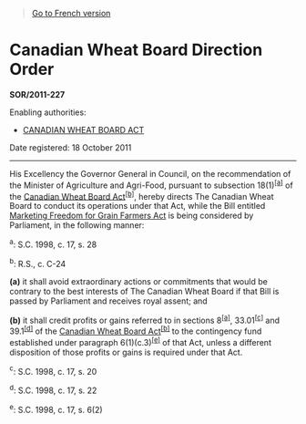 > [Go to French version](/fr/Règlements/Décrets,%20ordonnances%20et%20règlements%20statutaires/2011/227.md)

# Canadian Wheat Board Direction Order

**SOR/2011-227**

Enabling authorities: 
- [CANADIAN WHEAT BOARD ACT](/en/Acts/Revised%20Statutes%20of%20Canada/C/C-24.md)

Date registered: 18 October 2011

----------

His Excellency the Governor General in Council, on the recommendation of the Minister of Agriculture and Agri-Food, pursuant to subsection 18(1)<sup><a href='#fn_81000-2-1044-e_hq_11387'>[a]</a></sup> of the [Canadian Wheat Board Act](/en/Acts/Revised%20Statutes%20of%20Canada/C/C-24.md)<sup><a href='#fn_81000-2-1044-e_hq_11388'>[b]</a></sup>, hereby directs The Canadian Wheat Board to conduct its operations under that Act, while the Bill entitled [Marketing Freedom for Grain Farmers Act](/en/Acts/Statutes%20of%20Canada/2011/c.%2025.md) is being considered by Parliament, in the following manner:

<a name='fn_81000-2-1044-e_hq_11387'><sup>a</sup></a>: S.C. 1998, c. 17, s. 28<br />

<a name='fn_81000-2-1044-e_hq_11388'><sup>b</sup></a>: R.S., c. C-24<br />

**(a)** it shall avoid extraordinary actions or commitments that would be contrary to the best interests of The Canadian Wheat Board if that Bill is passed by Parliament and receives royal assent; and



**(b)** it shall credit profits or gains referred to in sections 8<sup><a href='#fn_81000-2-1044-e_hq_11387'>[a]</a></sup>, 33.01<sup><a href='#fn_81000-2-1044-e_hq_11389'>[c]</a></sup> and 39.1<sup><a href='#fn_81000-2-1044-e_hq_11390'>[d]</a></sup> of the [Canadian Wheat Board Act](/en/Acts/Revised%20Statutes%20of%20Canada/C/C-24.md)<sup><a href='#fn_81000-2-1044-e_hq_11388'>[b]</a></sup> to the contingency fund established under paragraph 6(1)(c.3)<sup><a href='#fn_81000-2-1044-e_hq_11392'>[e]</a></sup> of that Act, unless a different disposition of those profits or gains is required under that Act.

<a name='fn_81000-2-1044-e_hq_11389'><sup>c</sup></a>: S.C. 1998, c. 17, s. 20<br />

<a name='fn_81000-2-1044-e_hq_11390'><sup>d</sup></a>: S.C. 1998, c. 17, s. 22<br />

<a name='fn_81000-2-1044-e_hq_11392'><sup>e</sup></a>: S.C. 1998, c. 17, s. 6(2)<br />




